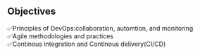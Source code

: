 ## Objectives
✅Principles of DevOps:collaboration, automtion, and monitoring  
✅Agile methodologies and practices  
✅Continous integration and Continous delivery(CI/CD)  
